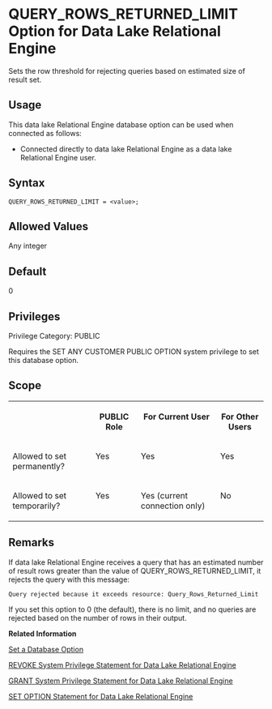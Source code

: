 <!-- loioa650455584f210159c3f92442a8d0946 -->

# QUERY\_ROWS\_RETURNED\_LIMIT Option for Data Lake Relational Engine

Sets the row threshold for rejecting queries based on estimated size of result set.



<a name="loioa650455584f210159c3f92442a8d0946__section_d3p_24q_znb"/>

## Usage

This data lake Relational Engine database option can be used when connected as follows:

-   Connected directly to data lake Relational Engine as a data lake Relational Engine user.



<a name="loioa650455584f210159c3f92442a8d0946__section_zx3_g24_hrb"/>

## Syntax

```
QUERY_ROWS_RETURNED_LIMIT = <value>;
```



<a name="loioa650455584f210159c3f92442a8d0946__iq_refso_901"/>

## Allowed Values

Any integer



<a name="loioa650455584f210159c3f92442a8d0946__iq_refso_902"/>

## Default

0



<a name="loioa650455584f210159c3f92442a8d0946__section_k3c_gxb_3qb"/>

## Privileges

Privilege Category: PUBLIC

Requires the SET ANY CUSTOMER PUBLIC OPTION system privilege to set this database option.



<a name="loioa650455584f210159c3f92442a8d0946__iq_refso_903"/>

## Scope


<table>
<tr>
<th valign="top">

 

</th>
<th valign="top">

PUBLIC Role

</th>
<th valign="top">

For Current User

</th>
<th valign="top">

For Other Users

</th>
</tr>
<tr>
<td valign="top">

Allowed to set permanently?

</td>
<td valign="top">

Yes

</td>
<td valign="top">

Yes

</td>
<td valign="top">

Yes

</td>
</tr>
<tr>
<td valign="top">

Allowed to set temporarily?

</td>
<td valign="top">

Yes

</td>
<td valign="top">

Yes \(current connection only\)

</td>
<td valign="top">

No

</td>
</tr>
</table>



<a name="loioa650455584f210159c3f92442a8d0946__iq_refso_904"/>

## Remarks

If data lake Relational Engine receives a query that has an estimated number of result rows greater than the value of QUERY\_ROWS\_RETURNED\_LIMIT, it rejects the query with this message:

```
Query rejected because it exceeds resource: Query_Rows_Returned_Limit
```

If you set this option to 0 \(the default\), there is no limit, and no queries are rejected based on the number of rows in their output.

**Related Information**  


[Set a Database Option](set-a-database-option-0dcb893.md "You set options with the SET OPTION statement.")

[REVOKE System Privilege Statement for Data Lake Relational Engine](../080-sql-statements/revoke-system-privilege-statement-for-data-lake-relational-engine-a3eadda.md "Removes specific system privileges from specific users and the right to administer the privilege.")

[GRANT System Privilege Statement for Data Lake Relational Engine](../080-sql-statements/grant-system-privilege-statement-for-data-lake-relational-engine-a3dfcb0.md "Grants specific system privileges to users or roles, with or without administrative rights.")

[SET OPTION Statement for Data Lake Relational Engine](../080-sql-statements/set-option-statement-for-data-lake-relational-engine-a625da7.md "Changes options that affect the behavior of the database and its compatibility with Transact-SQL. Setting the value of an option can change the behavior for all users or an individual user, in either a temporary or permanent scope.")

